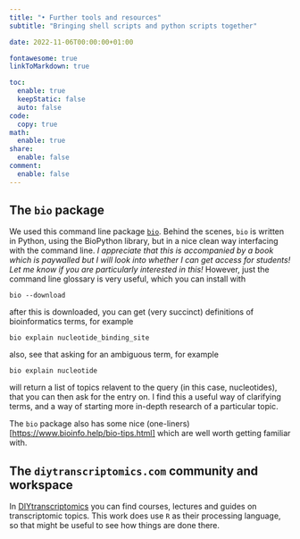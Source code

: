 ```yaml
---
title: "• Further tools and resources"
subtitle: "Bringing shell scripts and python scripts together"

date: 2022-11-06T00:00:00+01:00

fontawesome: true
linkToMarkdown: true

toc:
  enable: true
  keepStatic: false
  auto: false
code:
  copy: true
math:
  enable: true
share:
  enable: false
comment:
  enable: false
---
```


## The `bio` package
We used this command line package [`bio`](https://www.bioinfo.help/). Behind the scenes, `bio` is written in Python, using the BioPython library, but in a nice clean way interfacing with the command line. *I appreciate that this is accompanied by a book which is paywalled but I will look into whether I can get access for students! Let me know if you are particularly interested in this!* However, just the command line glossary is very useful, which you can install with
```shell
bio --download
```
after this is downloaded, you can get (very succinct) definitions of bioinformatics terms, for example
```shell
bio explain nucleotide_binding_site
```
also, see that asking for an ambiguous term, for example
```shell
bio explain nucleotide
```
will return a list of topics relavent to the query (in this case, nucleotides), that you can then ask for the entry on. I find this a useful way of clarifying terms, and a way of starting more in-depth research of a particular topic.

The `bio` package also has some nice (one-liners)[https://www.bioinfo.help/bio-tips.html] which are well worth getting familiar with.

## The `diytranscriptomics.com` community and workspace
In [DIYtranscriptomics](https://diytranscriptomics.com/) you can find courses, lectures and guides on transcriptomic topics. This work does use `R` as their processing language, so that might be useful to see how things are done there.
